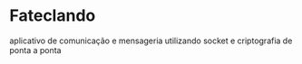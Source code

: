 # Fateclando
aplicativo de comunicação e mensageria utilizando socket e criptografia de ponta a ponta
